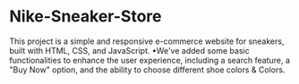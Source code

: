 # Nike-Sneaker-Store
This project is a simple and responsive e-commerce website for sneakers, built with HTML, CSS, and JavaScript. •We've added some basic functionalities to enhance the user experience, including a search feature, a "Buy Now" option, and the  ability to choose different shoe colors &amp; Colors.

